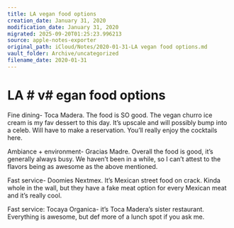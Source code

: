 ```yaml
---
title: LA vegan food options
creation_date: January 31, 2020
modification_date: January 31, 2020
migrated: 2025-09-20T01:25:23.996213
source: apple-notes-exporter
original_path: iCloud/Notes/2020-01-31-LA vegan food options.md
vault_folder: Archive/uncategorized
filename_date: 2020-01-31
---
```



# LA # v# egan food options # 

Fine dining- Toca Madera. The food is SO good. The vegan churro ice cream is my fav dessert to this day. It’s upscale and will possibly bump into a celeb. Will have to make a reservation. You’ll really enjoy the cocktails here. 

Ambiance + environment- Gracias Madre. Overall the food is good, it’s generally always busy. We haven’t been in a while, so I can’t attest to the flavors being as awesome as the above mentioned. 

Fast service- Doomies Nextmex. It’s Mexican street food on crack. Kinda whole in the wall, but they have a fake meat option for every Mexican meat and it’s really cool. 

Fast service: Tocaya Organica- it’s Toca Madera’s sister restaurant. Everything is awesome, but def more of a lunch spot if you ask me.
